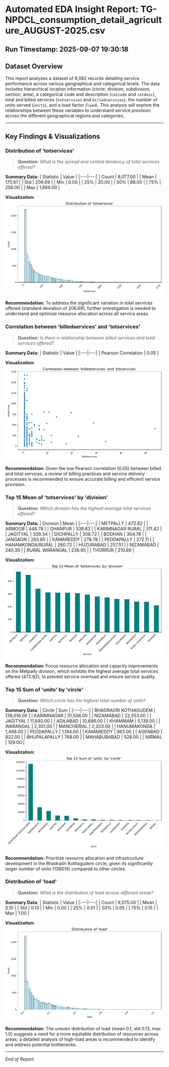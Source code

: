 # Automated EDA Insight Report: TG-NPDCL_consumption_detail_agriculture_AUGUST-2025.csv
**Run Timestamp:** 2025-09-07 19:30:18
---
## Dataset Overview
This report analyzes a dataset of 8,082 records detailing service performance across various geographical and categorical levels.  The data includes hierarchical location information (circle, division, subdivision, section, area), a categorical code and description (`catcode` and `catdesc`), total and billed services (`totservices` and `billedservices`),  the number of units served (`units`), and a load factor (`load`).  This analysis will explore the relationships between these variables to understand service provision across the different geographical regions and categories.

---
## Key Findings & Visualizations

### Distribution of 'totservices'
> **Question:** *What is the spread and central tendency of total services offered?*

**Summary Data:**
| Statistic | Value |
|:---|---:|
| Count | 8,077.00 |
| Mean | 170.61 |
| Std | 206.69 |
| Min | 0.00 |
| 25% | 20.00 |
| 50% | 88.00 |
| 75% | 256.00 |
| Max | 1,669.00 |


**Visualization:**
![Distribution of 'totservices'](insight_1_distribution.png)

**Recommendation:** To address the significant variation in total services offered (standard deviation of 206.69), further investigation is needed to understand and optimize resource allocation across all service areas.

### Correlation between 'billedservices' and 'totservices'
> **Question:** *Is there a relationship between billed services and total services offered?*

**Summary Data:**
| Statistic | Value |
|:---|---:|
| Pearson Correlation | 0.05 |


**Visualization:**
![Correlation between 'billedservices' and 'totservices'](insight_2_correlation.png)

**Recommendation:** Given the low Pearson correlation (0.05) between billed and total services, a review of billing practices and service delivery processes is recommended to ensure accurate billing and efficient service provision.

### Top 15 Mean of 'totservices' by 'division'
> **Question:** *Which division has the highest average total services offered?*

**Summary Data:**
| Division | Mean |
|:---|---:|
| METPALLY | 472.82 |
| ARMOOR | 448.78 |
| GHANPUR | 339.83 |
| KARIMNAGAR RURAL | 311.42 |
| JAGITYAL | 309.34 |
| DICHPALLY | 308.72 |
| BODHAN | 304.78 |
| JANGAON | 293.80 |
| KAMAREDDY | 278.78 |
| PEDDAPALLY | 272.11 |
| HANAMKONDA/RURAL | 260.72 |
| HUZURABAD | 257.51 |
| NIZAMABAD | 240.39 |
| RURAL WARANGAL | 236.95 |
| THORRUR | 210.66 |


**Visualization:**
![Top 15 Mean of 'totservices' by 'division'](insight_3_group_by_summary.png)

**Recommendation:**  Focus resource allocation and capacity improvements on the Metpally division, which exhibits the highest average total services offered (472.82), to prevent service overload and ensure service quality.

### Top 15 Sum of 'units' by 'circle'
> **Question:** *Which circle has the highest total number of units?*

**Summary Data:**
| Circle | Sum |
|:---|---:|
| BHADRADRI KOTHAGUDEM | 136,016.00 |
| KARIMNAGAR | 31,506.00 |
| NIZAMABAD | 22,553.00 |
| JAGITYAL | 11,640.00 |
| ADILABAD | 10,686.00 |
| KHAMMAM | 5,139.00 |
| WARANGAL | 2,301.00 |
| MANCHERIAL | 2,203.00 |
| HANUMAKONDA | 1,488.00 |
| PEDDAPALLY | 1,184.00 |
| KAMAREDDY | 983.00 |
| ASIFABAD | 822.00 |
| BHUPALAPALLY | 768.00 |
| MAHABUBABAD | 528.00 |
| NIRMAL | 129.00 |


**Visualization:**
![Top 15 Sum of 'units' by 'circle'](insight_4_group_by_summary.png)

**Recommendation:**  Prioritize resource allocation and infrastructure development in the Bhadradri Kothagudem circle, given its significantly larger number of units (136016) compared to other circles.

### Distribution of 'load'
> **Question:** *What is the distribution of load across different areas?*

**Summary Data:**
| Statistic | Value |
|:---|---:|
| Count | 8,075.00 |
| Mean | 0.10 |
| Std | 0.13 |
| Min | 0.00 |
| 25% | 0.01 |
| 50% | 0.05 |
| 75% | 0.15 |
| Max | 1.00 |


**Visualization:**
![Distribution of 'load'](insight_5_distribution.png)

**Recommendation:**  The uneven distribution of load (mean 0.1, std 0.13, max 1.0) suggests a need for a more equitable distribution of resources across areas;  a detailed analysis of high-load areas is recommended to identify and address potential bottlenecks.

---
*End of Report*